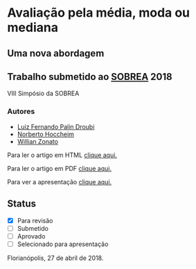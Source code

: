 # Avaliação pela média, moda ou mediana
## Uma nova abordagem

## Trabalho submetido ao [SOBREA](http://www.sobrea.org.br/) 2018

VIII Simpósio da SOBREA

### Autores

* [Luiz Fernando Palin Droubi](http://droubi.me)
* [Norberto Hoccheim](http://cienciaparaeducacao.org/eng/pesquisador/norberto-hochheim/)
* [Willian Zonato](https://github.com/willzonato)


Para ler o artigo em HTML [clique aqui.](https://github.com/lfpdroubi/moda-media-mediana/blob/master/Artigo.md)

Para ler o artigo em PDF [clique aqui.](https://github.com/lfpdroubi/moda-media-mediana/blob/master/Artigo.pdf)

Para ver a apresentação [clique aqui.](./apresentacao.html)

## Status

- [x] Para revisão
- [ ] Submetido
- [ ] Aprovado
- [ ] Selecionado para apresentação

Florianópolis, 27 de abril de 2018.